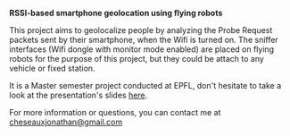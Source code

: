 <b>RSSI-based smartphone geolocation using flying robots</b>

This project aims to geolocalize people by analyzing the Probe Request packets sent by their smartphone, when the Wifi is turned on. The sniffer interfaces (Wifi dongle with monitor mode enabled) are placed on flying robots for the purpose of this project, but they could be attach to any vehicle or fixed station.

It is a Master semester project conducted at EPFL, don't hesitate to take a look at the presentation's slides <a href="http://www.jonathancheseaux.ch/files/RSSI-Geolocation-slides.pdf">here</a>.

For more information or questions, you can contact me at cheseauxjonathan@gmail.com
